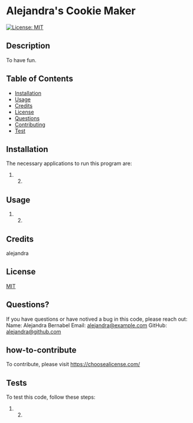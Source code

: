 # Alejandra's Cookie Maker
[![License: MIT](https://img.shields.io/badge/License-MIT-yellow.svg)](https://opensource.org/licenses/MIT)

## Description

To have fun.

## Table of Contents

- [Installation](#installation)
- [Usage](#usage)
- [Credits](#credits)
- [License](#license)
- [Questions](#questions?)
- [Contributing](#how)
- [Test](#tests)

## Installation

The necessary applications to run this program are:
1) 2)

## Usage

1) 2)

## Credits 

alejandra

## License 

[MIT](https://choosealicense.com/licenses/mit/)

## Questions? 

If you have questions or have notived a bug in this code, please reach out:
Name: Alejandra Bernabel
Email: alejandra@example.com
GitHub: alejandra@github.com

## how-to-contribute 

To contribute, please visit https://choosealicense.com/

## Tests 

To test this code, follow these steps:
1) 2)